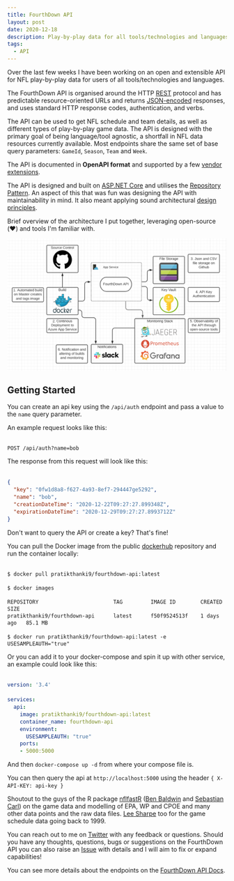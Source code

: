 ```yaml
---
title: FourthDown API
layout: post
date: 2020-12-18
description: Play-by-play data for all tools/technologies and languages.
tags:
  - API
---
```


Over the last few weeks I have been working on an open and extensible API for NFL play-by-play data 
for users of all tools/technologies and languages.

The FourthDown API is organised around the HTTP [REST](https://en.wikipedia.org/wiki/Representational_state_transfer) 
protocol and has predictable resource-oriented URLs and returns [JSON-encoded](http://www.json.org/) responses,
and uses standard HTTP response codes, authentication, and verbs.

The API can be used to get NFL schedule and team details, as well as different types of play-by-play 
game data. The API is designed with the primary goal of being language/tool agnostic, a shortfall in NFL 
data resources currently available. Most endpoints share the same set of base query parameters: 
`GameId`, `Season`, `Team` and `Week`.

The API is documented in **OpenAPI format** and supported by a few 
[vendor extensions](https://github.com/Redocly/redoc/blob/master/docs/redoc-vendor-extensions.md).

The API is designed and built on [ASP.NET Core](https://docs.microsoft.com/en-us/aspnet/core/introduction-to-aspnet-core?view=aspnetcore-5.0) 
and utilises the [Repository Pattern](https://deviq.com/repository-pattern/). An aspect of this that was 
fun was designing the API with maintainability in mind. It also meant applying sound architectural 
[design principles](https://docs.microsoft.com/en-us/dotnet/architecture/modern-web-apps-azure/architectural-principles).

Brief overview of the architecture I put together, leveraging open-source (❤️) and tools I'm familiar with.

![fourthdown-api](./fourthdown-architecture.png)

## Getting Started

You can create an api key using the `/api/auth` endpoint and pass a value to the `name` query parameter.

An example request looks like this:

```shell

POST /api/auth?name=bob

```

The response from this request will look like this:

```json

{
  "key": "0fw1d8a8-f627-4a93-8ef7-294447ge5292",
  "name": "bob",
  "creationDateTime": "2020-12-22T09:27:27.899348Z",
  "expirationDateTime": "2020-12-29T09:27:27.8993712Z"
}

```

Don't want to query the API or create a key? That's fine!

You can pull the Docker image from the public [dockerhub](https://hub.docker.com/repository/docker/pratikthanki9/fourthdown-api) 
repository and run the container locally:

```shell

$ docker pull pratikthanki9/fourthdown-api:latest

$ docker images

REPOSITORY                        TAG         IMAGE ID        CREATED      SIZE
pratikthanki9/fourthdown-api      latest      f50f9524513f    1 days ago   85.1 MB

$ docker run pratikthanki9/fourthdown-api:latest -e USESAMPLEAUTH="true"

```

Or you can add it to your docker-compose and spin it up with other service, an example could look like this:

```yml

version: '3.4'

services:
  api:
    image: pratikthanki9/fourthdown-api:latest
    container_name: fourthdown-api
    environment:
      USESAMPLEAUTH: "true"
    ports:
    - 5000:5000

```

And then `docker-compose up -d` from where your compose file is. 

You can then query the api at `http://localhost:5000` using the header `{ X-API-KEY: api-key }`

Shoutout to the guys of the R package [nflfastR](https://github.com/mrcaseb/nflfastR) 
([Ben Baldwin](https://twitter.com/benbbaldwin) and [Sebastian Carl](https://twitter.com/mrcaseb)) on 
the game data and modelling of EPA, WP and CPOE and many other data points and the raw data files. 
[Lee Sharpe](https://twitter.com/LeeSharpeNFL) too for the game schedule data going back to 1999.

You can reach out to me on [Twitter](https://twitter.com/pratikthanki) with any feedback or questions. Should you 
have any thoughts, questions, bugs or suggestions on the FourthDown API you can also raise an 
[Issue](https://github.com/pratikthanki/FourthDown/issues) with details and I will aim to fix or expand capabilities!

You can see more details about the endpoints on the [FourthDown API Docs](https://fourthdown.azurewebsites.net/).


